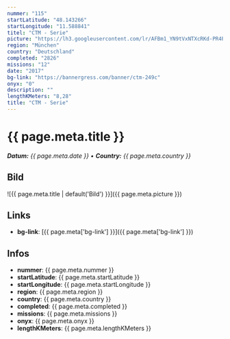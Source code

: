 ```yaml
---
nummer: "115"
startLatitude: "48.143266"
startLongitude: "11.588841"
titel: "CTM - Serie"
picture: "https://lh3.googleusercontent.com/lr/AFBm1_YN9tVxNTXcRKd-PR4PgdLEraL0IZ_FJdSZGjAiX3WlpFTPk-JHEO91u1zTJKAyF1k4n9m8OWSj8aW1fN7k9KDDn1rwueQXd06vlT_98VOfHJr9zUbsvB43osV9fBXwV6Wh5OTxCB2d1hWY8MW7GO-n3h97U9LTDOB6FyihX6aLWV9ntRZQTcqDhQj_I6sbg3wpJ38l0_05L1nd9RwuHDXmymvaXF9CWxq7mUl6M8Rgc7Sd3y0nV-_avk5gmfLb7WQ7AX29u2QhdvybLu673ouQxrCr_ppnY60ylkrHxgzi_EE9KqI9x4A4GWThk1bEeoBVr5bJOcm01FWSv7Q5Ab04MuzzYGP1Z2ErMVdH84qtwkR2FkvrzWMZtId3-VPAp7_tBP7CQdCRSMAnyq2hJR_xwfLBxiZ8XTEYnXnsDHRrOXbMtpA6HzKg-x8VXitWmCTp9EYRuimoYe_wmuxAMHZw03Iv37Aw8cbVgZnAiMUvRG1uiqk2QLmtFqaMz5MzomFt6PYVFx0NcBEWMFRWSqsBI1cXigOfNM_kQK04xXlgjQDyAya8ZElo8dAxpES3JZAJuVbvTuxrnRfo6yzWHuxgE15Ig7M3iXPd_nOK1A86BZojC_cO58QF0p5SSnip4Ae-BbuekrvhhyPgp9Pr7puTZ6FL90ERhBNbJ7anADbIJmHnBWhrOmfmqHRM7ThvgA9gvUp4YdqjZXB6ScllBTIODhVp8h92I1vdy-HkbsJ78_A0pXfWIO1lX5G7YzuZGeCSYNXffB9Q7jY-KrivYexhZCn_fT9h3_z5V0HUSd2N6hYFVRvp6kaUWLCOtBPJLh_YG-Hmsnt4ddEkcKJiqqCe1IDzLmADCNcg"
region: "München"
country: "Deutschland"
completed: "2826"
missions: "12"
date: "2017"
bg-link: "https://bannergress.com/banner/ctm-249c"
onyx: "0"
description: ""
lengthKMeters: "8,28"
title: "CTM - Serie"
---
```


# {{ page.meta.title }}
_**Datum:** {{ page.meta.date }} • **Country:** {{ page.meta.country }}_

## Bild
![{{ page.meta.title | default('Bild') }}]({{ page.meta.picture }})

## Links
- **bg-link**: [{{ page.meta['bg-link'] }}]({{ page.meta['bg-link'] }})

## Infos
- **nummer**: {{ page.meta.nummer }}
- **startLatitude**: {{ page.meta.startLatitude }}
- **startLongitude**: {{ page.meta.startLongitude }}
- **region**: {{ page.meta.region }}
- **country**: {{ page.meta.country }}
- **completed**: {{ page.meta.completed }}
- **missions**: {{ page.meta.missions }}
- **onyx**: {{ page.meta.onyx }}
- **lengthKMeters**: {{ page.meta.lengthKMeters }}

